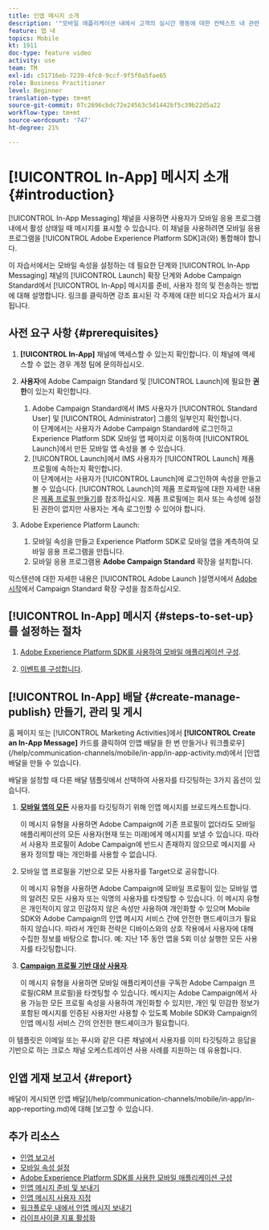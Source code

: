 ```yaml
---
title: 인앱 메시지 소개
description: '"모바일 애플리케이션 내에서 고객의 실시간 행동에 대한 컨텍스트 내 관련 인앱 메시지를 사용자에게 전달하는 방법을 살펴볼 수 있습니다."'
feature: 앱 내
topics: Mobile
kt: 1911
doc-type: feature video
activity: use
team: TM
exl-id: c51716eb-7239-4fc0-9ccf-9f5f0a5fae65
role: Business Practitioner
level: Beginner
translation-type: tm+mt
source-git-commit: 07c2696cbdc72e24563c5d1442bf5c39b22d5a22
workflow-type: tm+mt
source-wordcount: '747'
ht-degree: 21%

---
```


# [!UICONTROL In-App] 메시지 소개 {#introduction}

[!UICONTROL In-App Messaging] 채널을 사용하면 사용자가 모바일 응용 프로그램 내에서 활성 상태일 때 메시지를 표시할 수 있습니다. 이 채널을 사용하려면 모바일 응용 프로그램을 [!UICONTROL Adobe Experience Platform SDK]과(와) 통합해야 합니다.

이 자습서에서는 모바일 속성을 설정하는 데 필요한 단계와 [!UICONTROL In-App Messaging] 채널의 [!UICONTROL Launch] 확장 단계와 Adobe Campaign Standard에서 [!UICONTROL In-App] 메시지를 준비, 사용자 정의 및 전송하는 방법에 대해 설명합니다. 링크를 클릭하면 강조 표시된 각 주제에 대한 비디오 자습서가 표시됩니다.

## 사전 요구 사항 {#prerequisites}

1. **[!UICONTROL In-App]** 채널에 액세스할 수 있는지 확인합니다. 이 채널에 액세스할 수 없는 경우 계정 팀에 문의하십시오.
1. **사용자**&#x200B;에 Adobe Campaign Standard 및 [!UICONTROL Launch]에 필요한 **권한**&#x200B;이 있는지 확인합니다.

   1. Adobe Campaign Standard에서 IMS 사용자가 [!UICONTROL Standard User] 및 [!UICONTROL Administrator] 그룹의 일부인지 확인합니다.\
      이 단계에서는 사용자가 Adobe Campaign Standard에 로그인하고 Experience Platform SDK 모바일 앱 페이지로 이동하여 [!UICONTROL Launch]에서 만든 모바일 앱 속성을 볼 수 있습니다.
   1. [!UICONTROL Launch]에서 IMS 사용자가 [!UICONTROL Launch] 제품 프로필에 속하는지 확인합니다.\
      이 단계에서는 사용자가 [!UICONTROL Launch]에 로그인하여 속성을 만들고 볼 수 있습니다. [!UICONTROL Launch]의 제품 프로파일에 대한 자세한 내용은 [제품 프로필 만들기](https://docs.adobelaunch.com/launch-reference/administration/user-permissions#3-create-your-product-profile)를 참조하십시오. 제품 프로필에는 회사 또는 속성에 설정된 권한이 없지만 사용자는 계속 로그인할 수 있어야 합니다.

1. Adobe Experience Platform Launch:

   1. 모바일 속성을 만들고 Experience Platform SDK로 모바일 앱을 계측하여 모바일 응용 프로그램을 만듭니다.
   1. 모바일 응용 프로그램용 **Adobe Campaign Standard** 확장을 설치합니다.

익스텐션에 대한 자세한 내용은 [!UICONTROL Adobe Launch ]설명서에서 [Adobe 시작](https://aep-sdks.gitbook.io/docs/using-mobile-extensions/adobe-campaign-standard)에서 Campaign Standard 확장 구성을 참조하십시오.

## [!UICONTROL In-App] 메시지 {#steps-to-set-up}를 설정하는 절차

1. [Adobe Experience Platform SDK를 사용하여 모바일 애플리케이션 구성](/help/communication-channels/mobile/configure-mobile-apps-using-aep-sdk.md).

1. [이벤트를 구성합니다](/help/communication-channels/mobile/in-app/configure-events.md).

## [!UICONTROL In-App] 배달 {#create-manage-publish} 만들기, 관리 및 게시

홈 페이지 또는 [!UICONTROL Marketing Activities]에서 **[!UICONTROL Create an In-App Message]** 카드를 클릭하여 인앱 배달을 한 번 만들거나 워크플로우](/help/communication-channels/mobile/in-app/in-app-activity.md)에서 [인앱 배달을 만들 수 있습니다.

배달을 설정할 때 다른 배달 템플릿에서 선택하여 사용자를 타깃팅하는 3가지 옵션이 있습니다.

1. [**모바일 앱의 모든**](/help/communication-channels/mobile/in-app/broadcast-in-app-message.md) 사용자를 타깃팅하기 위해 인앱 메시지를 브로드캐스트합니다.

   이 메시지 유형을 사용하면 Adobe Campaign에 기존 프로필이 없더라도 모바일 애플리케이션의 모든 사용자(현재 또는 미래)에게 메시지를 보낼 수 있습니다. 따라서 사용자 프로필이 Adobe Campaign에 반드시 존재하지 않으므로 메시지를 사용자 정의할 때는 개인화를 사용할 수 없습니다.

1. 모바일 앱 프로필을 기반으로 모든 사용자를 Target으로 공유합니다.

   이 메시지 유형을 사용하면 Adobe Campaign에 모바일 프로필이 있는 모바일 앱의 알려진 모든 사용자 또는 익명의 사용자를 타겟팅할 수 있습니다. 이 메시지 유형은 개인적이지 않고 민감하지 않은 속성만 사용하여 개인화할 수 있으며 Mobile SDK와 Adobe Campaign의 인앱 메시지 서비스 간에 안전한 핸드셰이크가 필요하지 않습니다. 따라서 개인화 전략은 디바이스와의 상호 작용에서 사용자에 대해 수집한 정보를 바탕으로 합니다. 예: 지난 1주 동안 앱을 5회 이상 실행한 모든 사용자를 타깃팅합니다.

1. [**Campaign 프로필 기반 대상 사용자**](/help/communication-channels/mobile/in-app/target-users-based-on-campaign-profile.md).

   이 메시지 유형을 사용하면 모바일 애플리케이션을 구독한 Adobe Campaign 프로필(CRM 프로필)을 타겟팅할 수 있습니다. 메시지는 Adobe Campaign에서 사용 가능한 모든 프로필 속성을 사용하여 개인화할 수 있지만, 개인 및 민감한 정보가 포함된 메시지를 인증된 사용자만 사용할 수 있도록 Mobile SDK와 Campaign의 인앱 메시징 서비스 간의 안전한 핸드셰이크가 필요합니다.

이 템플릿은 이메일 또는 푸시와 같은 다른 채널에서 사용자를 이미 타깃팅하고 응답을 기반으로 하는 크로스 채널 오케스트레이션 사용 사례를 지원하는 데 유용합니다.

## 인앱 게재 보고서 {#report}

배달이 게시되면 인앱 배달](/help/communication-channels/mobile/in-app/in-app-reporting.md)에 대해 [보고할 수 있습니다.

## 추가 리소스

* [인앱 보고서](https://docs.adobe.com/content/help/en/campaign-standard/using/reporting/list-of-reports/in-app-report.html)
* [모바일 속성 설정](https://aep-sdks.gitbook.io/docs/getting-started/create-a-mobile-property)
* [Adobe Experience Platform SDK를 사용한 모바일 애플리케이션 구성](https://helpx.adobe.com/kr/campaign/kb/configuring-app-sdk.html)
* [인앱 메시지 준비 및 보내기](https://docs.adobe.com/content/help/en/campaign-standard/using/communication-channels/in-app-messaging/preparing-and-sending-an-in-app-message.html)
* [인앱 메시지 사용자 지정](https://docs.adobe.com/content/help/en/campaign-standard/using/communication-channels/in-app-messaging/customizing-an-in-app-message.html)
* [워크플로우 내에서 인앱 메시지 보내기](https://docs.adobe.com/content/help/en/campaign-standard/using/managing-processes-and-data/channel-activities/in-app-delivery.html)
* [라이프사이클 지표 활성화](https://aep-sdks.gitbook.io/docs/getting-started/initialize-the-sdk#enable-lifecycle-metrics)
